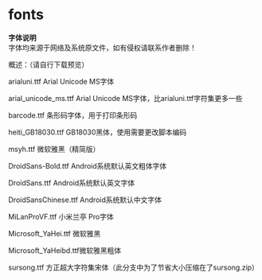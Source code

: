# fonts
**字体说明**
<br/>字体均来源于网络及系统原文件，如有侵权请联系作者删除！

概述：（请自行下载预览）

arialuni.ttf Arial Unicode MS字体

arial_unicode_ms.ttf Arial Unicode MS字体，比arialuni.ttf字符集更多一些

barcode.ttf 条形码字体，用于打印条形码

heiti_GB18030.ttf GB18030黑体，使用需要更改脚本编码

msyh.ttf 微软雅黑（精简版）

DroidSans-Bold.ttf Android系统默认英文粗体字体

DroidSans.ttf Android系统默认英文字体

DroidSansChinese.ttf Android系统默认中文字体

MiLanProVF.ttf 小米兰亭 Pro字体

Microsoft_YaHei.ttf 微软雅黑

Microsoft_YaHeibd.ttf微软雅黑粗体

sursong.ttf 方正超大字符集宋体（此分支中为了节省大小压缩在了sursong.zip）
